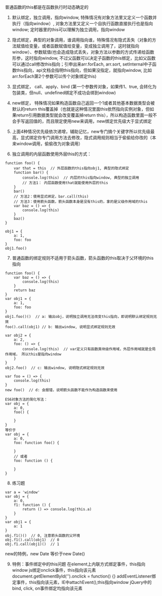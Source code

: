 <!--
 * @Author: your name
 * @Date: 2022-03-09 11:17:22
 * @LastEditTime: 2022-05-25 16:14:36
 * @LastEditors: yuzihan yuzihanyuzihan@163.com
 * @Description: 打开koroFileHeader查看配置 进行设置: https://github.com/OBKoro1/koro1FileHeader/wiki/%E9%85%8D%E7%BD%AE
 * @FilePath: /fe_interview/js/this指向系列.md
-->
普通函数的this都是在函数执行时动态确定的
1. 默认绑定，独立调用，指向window, 特殊情况有对象方法里又定义一个函数并执行（指向window）, 对象方法里又定义一个自执行函数直接执行也是指向window; 定时器里的this可以理解为独立调用，指向window
2. 隐式绑定，典型的对象调用，谁调用指向谁，特殊情况有隐式丢失（对象的方法赋值给变量，或者函数赋值给变量，变成独立调用了，这时就指向window）、参数赋值(也会造成隐式丢失，对象方法以参数的方式传递给函数形参，这时指向window, 不过父函数可以决定子函数的this绑定，比如父函数可以通过call修改this指向；引申出来arr.forEach, arr.sort, setInternal中子函数this指向，api文档会指明this指向，但如果没指定，就指向window, 比如arr.forEach第2个参数可以传个对象绑定this)
3. 显式绑定， call、apply、bind (第一个参数传对象，如果传1、true, 会转化为包装类，但null、undefined绑定不成功会绑到window)
4. new绑定， 特殊情况如果构造函数自己返回一个1或者其他基本数据类型会被默认的return this覆盖掉（也就是这种情况里面this依然指向实例对象，但如果return引用数据类型就会改变覆盖掉return this），所以构造函数里面一般不会手写返回值的，而且限定使用new来调用，new绑定优先级大于显式绑定
5. 上面4种情况优先级依次递增，辅助记忆，new专门搞个关键字所以优先级最高，显式绑定你专门调用方法去修改，隐式调用规则相当于偷偷给你改的（本来window调用，偷偷改为对象调用）

6. 独立调用的内层函数使用外层this的方式：
```
function foo() {
    var that = this  // 外层函数的this指向obj1, 典型的隐式绑定
    function bar() {
        console.log(this)  // 内层的this指向window, 典型的独立调用
        // 方法1： 内层函数使用that就能使用外层的this
    }
    bar()
    // 方法2：使用显式绑定，bar.call(this)
    // 方法3：使用箭头函数，箭头函数本身是没有this的，拿的是父级作用域的this
    var baz = () => {
        console.log(this)
    }
    baz()
}

obj1 = {
    a: 1,
    foo: foo
}
obj1.foo()
```
7. 普通函数的绑定规则不适用于箭头函数，箭头函数的this取决于父环境的this指向
```
function foo() {
    var baz = () => {
        console.log(this)
    }
    return baz
}
var obj1 = {
    a: 1,
    foo: foo
}
obj1.foo()()  // a: 输出obj，说明独立调用无法改变this指向，即说明默认绑定规则无效
foo().call(obj1) // b: 输出window, 说明显式绑定规则无效

var obj2 = {
    a: 2,
    foo: () => {
        console.log(this)  // var定义只有函数类块级作用域，外层作用域就是全局作用域， 所以this是指向window
    }
}
obj2.foo()  // c: 输出window, 说明隐式绑定规则无效
```
```
var foo = () => {
    console.log(this)
}
new foo()  // d: 会报错，说明箭头函数不能作为构造函数来使用
```
```
ES6对象方法的简化写法：
var obj = {
    a: 0,
    foo() {

    }
}
等价于
var obj = {
    a: 0,
    foo: function foo() {

    }
    // 或者
    foo: function () {

    }
}
```
8. 练习题
```
var a = 'window'
var obj = {
    a: 0,
    f1: function () {
        return () => console.log(this.a)
    }
}
var obj1 = {
    a: 1
}
obj.f1()()  // 0, 注意箭头函数的父环境
obj.f1().call(obj1)  // 0
obj.f1.call(obj1)()  // 1

```
new的特例，new Date 等价于new Date() 

9. 特例：事件绑定中的this问题
在element上内联方式绑定事件，this指向window
js绑定onclick事件，this指向该元素 document.getElementById('').onclick = function() {}
addEventListener绑定事件，this指向该元素，IE中attachEvent(),this指向window
jQuery中的bind, click, on事件绑定均指向该元素